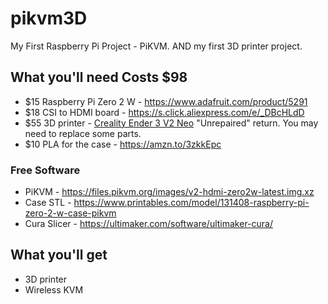 # pikvm3D
My First Raspberry Pi Project - PiKVM. AND my first 3D printer project. 

## What you'll need Costs $98
* $15 Raspberry Pi Zero 2 W - https://www.adafruit.com/product/5291
* $18 CSI to HDMI board - https://s.click.aliexpress.com/e/_DBcHLdD
* $55 3D printer - [Creality Ender 3 V2 Neo](https://www.ebay.com/itm/125775152327?mkcid=16&mkevt=1&mkrid=711-127632-2357-0&ssspo=J-KBJborREC&sssrc=2047675&ssuid=67cPp7efQX2&widget_ver=artemis&media=COPY) "Unrepaired" return. You may need to replace some parts.
* $10 PLA for the case - https://amzn.to/3zkkEpc

### Free Software
* PiKVM - https://files.pikvm.org/images/v2-hdmi-zero2w-latest.img.xz
* Case STL - https://www.printables.com/model/131408-raspberry-pi-zero-2-w-case-pikvm
* Cura Slicer - https://ultimaker.com/software/ultimaker-cura/

## What you'll get
* 3D printer
* Wireless KVM
